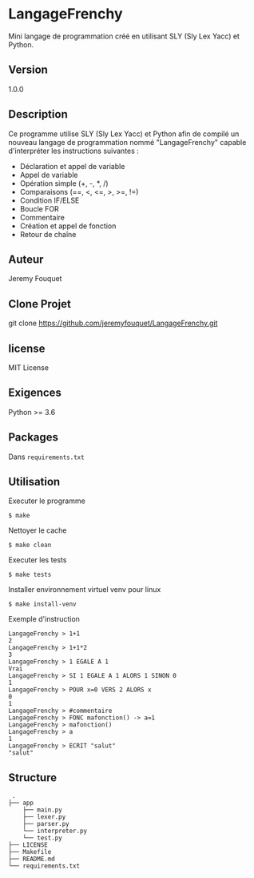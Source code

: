# LangageFrenchy

Mini langage de programmation créé en utilisant SLY (Sly Lex Yacc) et Python.

## Version

1.0.0

## Description

Ce programme utilise SLY (Sly Lex Yacc) et Python afin de compilé un nouveau langage de programmation nommé "LangageFrenchy" capable d'interpréter les instructions suivantes :
 - Déclaration et appel de variable
 - Appel de variable
 - Opération simple (+, -, *, /)
 - Comparaisons (==, <, <=, >, >=, !=)
 - Condition IF/ELSE
 - Boucle FOR
 - Commentaire
 - Création et appel de fonction
 - Retour de chaîne

## Auteur

Jeremy Fouquet

## Clone Projet

git clone https://github.com/jeremyfouquet/LangageFrenchy.git

## license

MIT License

## Exigences

Python >= 3.6

## Packages

Dans `requirements.txt`

## Utilisation

Executer le programme
```
$ make
```

Nettoyer le cache
```
$ make clean
```

Executer les tests
```
$ make tests
```

Installer environnement virtuel venv pour linux
```
$ make install-venv
```

Exemple d'instruction
```
LangageFrenchy > 1+1
2
LangageFrenchy > 1+1*2
3
LangageFrenchy > 1 EGALE A 1
Vrai
LangageFrenchy > SI 1 EGALE A 1 ALORS 1 SINON 0
1
LangageFrenchy > POUR x=0 VERS 2 ALORS x
0
1
LangageFrenchy > #commentaire
LangageFrenchy > FONC mafonction() -> a=1
LangageFrenchy > mafonction()
LangageFrenchy > a
1
LangageFrenchy > ECRIT "salut"
"salut"
```

## Structure
     .
    ├── app
        ├── main.py
        ├── lexer.py
        ├── parser.py
        └── interpreter.py
        └── test.py
    ├── LICENSE
    ├── Makefile
    ├── README.md
    └── requirements.txt
